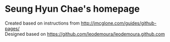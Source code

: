 Seung Hyun Chae's homepage
==========================

Created based on instructions from http://jmcglone.com/guides/github-pages/ \
Designed based on https://github.com/leodemoura/leodemoura.github.com
